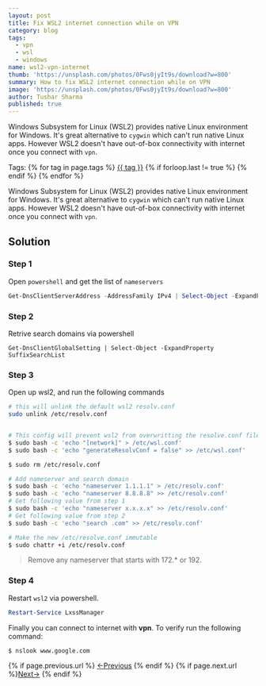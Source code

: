 ```yaml
---
layout: post
title: Fix WSL2 internet connection while on VPN
category: blog
tags:
  - vpn
  - wsl
  - windows
name: wsl2-vpn-internet
thumb: 'https://unsplash.com/photos/0Fws0jyIt9s/download?w=800'
summary: How to fix WSL2 internet connection while on VPN
image: 'https://unsplash.com/photos/0Fws0jyIt9s/download?w=800'
author: Tushar Sharma
published: true
---
```


Windows Subsystem for Linux (WSL2) provides native Linux environment for Windows. It's great alternative to `cygwin` which can't run native Linux apps. However WSL2 doesn't have out-of-box connectivity with internet once you connect with `vpn`.<!-- truncate_here -->
<p>Tags: {% for tag in page.tags %} <a class="mytag" href="/tag/{{ tag }}" title="View posts tagged with &quot;{{ tag }}&quot;">{{ tag }}</a>  {% if forloop.last != true %} {% endif %} {% endfor %}</p>

Windows Subsystem for Linux (WSL2) provides native Linux environment for Windows. It's great alternative to `cygwin` which can't run native Linux apps. However WSL2 doesn't have out-of-box connectivity with internet once you connect with `vpn`.

## Solution

### Step 1

Open `powershell` and get the list of `nameservers`

```powershell
Get-DnsClientServerAddress -AddressFamily IPv4 | Select-Object -ExpandProperty ServerAddresses
```

### Step 2

Retrive search domains via powershell

```
Get-DnsClientGlobalSetting | Select-Object -ExpandProperty SuffixSearchList
```

### Step 3

Open up wsl2, and run the following commands


```bash
# this will unlink the default wsl2 resolv.conf
sudo unlink /etc/resolv.conf 


# This config will prevent wsl2 from overwritting the resolve.conf file everytime you start wsl2
$ sudo bash -c 'echo "[network]" > /etc/wsl.conf'
$ sudo bash -c 'echo "generateResolvConf = false" >> /etc/wsl.conf'

$ sudo rm /etc/resolv.conf

# Add nameserver and search domain
$ sudo bash -c 'echo "nameserver 1.1.1.1" > /etc/resolv.conf'
$ sudo bash -c 'echo "nameserver 8.8.8.8" >> /etc/resolv.conf'
# Get following value from step 1
$ sudo bash -c 'echo "nameserver x.x.x.x" >> /etc/resolv.conf' 
# Get following value from step 2
$ sudo bash -c 'echo "search .com" >> /etc/resolv.conf'

# Make the new /etc/resolve.conf immutable
$ sudo chattr +i /etc/resolv.conf 
```

<blockquote class="attention" markdown="1">
Remove any nameserver that starts with 172.* or 192.
</blockquote>

### Step 4 

Restart `wsl2` via powershell.

```powershell
Restart-Service LxssManager
```

Finally you can connect to internet with <strong>vpn</strong>. To verify run the following command:

```bash
$ nslook www.google.com
```

<nav class="pagination clear" style="padding-bottom:20px;">
{% if page.previous.url %} <a class="prev-item" href="{{page.previous.url}}" title="Previous Post: {{page.previous.title}}">&larr;Previous</a>   {% endif %}  {% if page.next.url %}<a class="next-item" href="{{page.next.url}}" title="Next Post: {{page.next.title}}">Next&rarr;</a>         {% endif %}
</nav>
